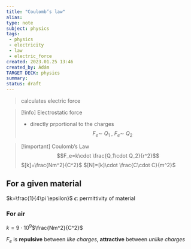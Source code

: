 ```yaml
---
title: "Coulomb’s law"
alias: 
type: note
subject: physics
tags:
 - physics
 - electricity
 - law
 - electric_force
created: 2023.01.25 13:46
created_by: Ádám
TARGET DECK: physics
summary: 
status: draft 
---
```

>calculates electric force

>[!info] Electrostatic force 
>- directly prportional to the charges
>$$F_e\sim{~}Q_1\text{ ,   }F_e\sim{~}Q_2$$

>[!important] Coulomb’s Law 
>$$F_e=k\cdot \frac{Q_1\cdot Q_2}{r^2}$$
>$[k]=\frac{Nm^2}{C^2}$
>$[N]=[k]\cdot \frac{C\cdot C}{m^2}$

## For a given material
$k=\frac{1}{4\pi \epsilon}$
$\epsilon$: permittivity of material 
### For air
$k=9\cdot 10^9$$\frac{Nm^2}{C^2}$

$F_e$ is **repulsive** between *like charges*, **attractive** between *unlike charges*